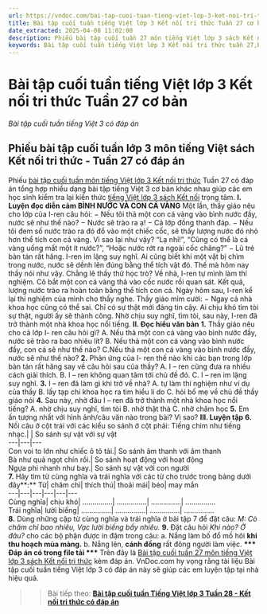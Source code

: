 ```yaml
---
url: https://vndoc.com/bai-tap-cuoi-tuan-tieng-viet-lop-3-ket-noi-tri-thuc-tuan-27-co-ban-316391
title: Bài tập cuối tuần tiếng Việt lớp 3 Kết nối tri thức Tuần 27 cơ bản - Bài tập cuối tuần tiếng Việt 3 có đáp án - VnDoc.com
date_extracted: 2025-04-08 11:02:00
description: Phiếu bài tập cuối tuần 27 môn tiếng Việt lớp 3 sách Kết nối tri thức có đáp án giúp các em ôn tập những kiến thức tiếng Việt trọng tâm lớp 3 tuần 27 hiệu quả.
keywords: Bài tập cuối tuần tiếng Việt lớp 3 Kết nối tri thức tuần 27,bài tập cuối tuần tiếng việt 3 tuần 27,bài tập cuối tuần môn tiếng việt lớp 3 kết nối tri thức tuần 27,bài tập cuối tuần tiếng việt lớp 3 sách kết nối tri thức tuần 27,bài tập cuối tuần 27 môn tiếng việt lớp 3 kết nối tri thức,bài tập cuối tuần 27 tiếng việt 3 kết nối tri thức,bài tập tiếng việt lớp 3 tuần 27,phiếu bài tập tiếng việt lớp 3 tuần 27,đề tiếng việt lớp 3 tuần 27
---
```


# Bài tập cuối tuần tiếng Việt lớp 3 Kết nối tri thức Tuần 27 cơ bản
 _Bài tập cuối tuần tiếng Việt 3 có đáp án_
## Phiếu bài tập cuối tuần lớp 3 môn tiếng Việt sách Kết nối tri thức - Tuần 27 có đáp án
Phiếu [bài tập cuối tuần môn tiếng Việt lớp 3 Kết nối tri thức](<https://vndoc.com/de-kiem-tra-cuoi-tuan-tieng-viet3>) Tuần 27 có đáp án tổng hợp nhiều dạng bài tập tiếng Việt 3 cơ bản khác nhau giúp các em học sinh kiểm tra lại kiến thức [tiếng Việt lớp 3 sách Kết nối](<https://vndoc.com/tieng-viet-lop-3-kntt-tap2>) trọng tâm.
**I. Luyện đọc diễn cảm**
**BÌNH NƯỚC VÀ CON CÁ VÀNG**
Một lần, thầy giáo nêu cho lớp của I-ren câu hỏi: − Nếu tôi thả một con cá vàng vào bình nước đầy, nước sẽ như thế nào? − Nước sẽ trào ra ạ\! − Cả lớp đồng thanh đáp. − Nếu tôi đem số nước trào ra đó đổ vào một chiếc cốc, sẽ thấy lượng nước đó nhỏ hơn thể tích con cá vàng. Vì sao lại như vậy? “Lạ nhỉ\!”, “Cũng có thể là cá vàng uống mất một ít nước?”, “Hoặc nước rớt ra ngoài cốc chăng?” − Lũ trẻ bàn tán rất hăng.
I-ren im lặng suy nghĩ. Ai cũng biết khi một vật bị chìm trong nước, nước sẽ dềnh lên đúng bằng thể tích vật đó. Thế mà hôm nay thầy nói như vậy. Chẳng lẽ thầy thử học trò? Về nhà, I-ren tự mình làm thí nghiệm. Cô bắt một con cá vàng thả vào cốc nước rồi quan sát. Kết quả, lượng nước trào ra hoàn toàn bằng thể tích con cá. Ngày hôm sau, I-ren kể lại thí nghiệm của mình cho thầy nghe. Thầy giáo mỉm cười: − Ngay cả nhà khoa học cũng có thể sai. Chỉ có sự thật mới đáng tin cậy. Ai chịu khó tìm tòi sự thật, người ấy sẽ thành công. Nhờ chịu suy nghĩ, tìm tòi, sau này, I-ren đã trở thành một nhà khoa học nổi tiếng.
**II. Đọc hiểu văn bản**
**1.** Thầy giáo nêu cho cả lớp I- ren câu hỏi gì?
A. Nếu thả một con cá vàng vào bình nước đầy, nước sẽ trào ra bao nhiêu lít?
B. Nếu thả một con cá vàng vào bình nước đầy, con cá sẽ như thế nào?
C.Nếu thả một con cá vàng vào bình nước đầy, nước sẽ như thế nào?
**2.** Phản ứng của I- ren thế nào khi các bạn trong lớp bàn tán rất hăng say về câu hỏi sau của thầy?
A. I – ren cũng đưa ra nhiều cách giải thích.
B. I – ren không quan tâm tới chủ đề đó.
C. I – ren im lặng suy nghĩ.
**3.** I – ren đã làm gì khi trở về nhà?
A. tự làm thí nghiệm như ví dụ của thầy
B. lấy tạp chí khoa học ra tìm hiểu lí do
C. hỏi bố mẹ về chủ đề thầy giáo nói
**4.** Sau này, nhờ đâu I – ren đã trở thành một nhà khoa học nổi tiếng?
A. nhờ chịu suy nghĩ, tìm tòi
B. nhờ thật thà
C. nhờ chăm học
**5.** Em ấn tượng nhất với hình ảnh/câu văn nào trong bài? Vì sao?
**III. Luyện tập**
**6.** Nối câu ở cột trái với các kiểu so sánh ở cột phải:
Tiếng chim như tiếng nhạc.| | So sánh sự vật với sự vật  
---|---|---  
Con voi to lớn như chiếc ô tô tải.| So sánh âm thanh với âm thanh  
Bà như quả ngọt chín rồi.| So sánh hoạt động với hoạt động  
Ngựa phi nhanh như bay.| So sánh sự vật với con người  
**7.** Hãy tìm từ cùng nghĩa và trái nghĩa với các từ cho trước trong bảng dưới đây**:**
Từ| chăm chỉ| thích thú| thoải mái| béo| may mắn  
---|---|---|---|---|---  
Cùng nghĩa| chịu khó| ……………| ……………| ……………| ……………  
Trái nghĩa| lười biếng| ……………| ……………| ……………| ……………  
**8.** Dùng những cặp từ cùng nghĩa và trái nghĩa ở bài tập 7 để đặt câu:
_M: Cò chăm chỉ bao nhiêu, Vạc lười biếng bấy nhiêu._
**9.** Đặt câu hỏi _Khi nào? Ở đâu?_ cho các bộ phận được in đậm trong câu:
a. Nắng làm bố đổ mồ hôi **khi thu hoạch mùa màng.**
b. Nắng lên, **cánh đồng** rất đông người làm việc.
**\*\*\* Đáp án có trong file tải \*\*\***
Trên đây là [Bài tập cuối tuần 27 môn tiếng Việt lớp 3 sách Kết nối tri thức](<https://vndoc.com/bai-tap-cuoi-tuan-tieng-viet-lop-3-ket-noi-tri-thuc-tuan-27-co-ban-316391>) kèm đáp án. VnDoc.com hy vọng rằng tài liệu Bài tập cuối tuần tiếng Việt lớp 3 có đáp án này sẽ giúp các em luyện tập tại nhà hiệu quả.
>> Bài tiếp theo: [**Bài tập cuối tuần Tiếng Việt lớp 3 Tuần 28 - Kết nối tri thức có đáp án**](<https://vndoc.com/bai-tap-cuoi-tuan-tieng-viet-lop-3-ket-noi-tri-thuc-tuan-28-co-ban-316392>)
